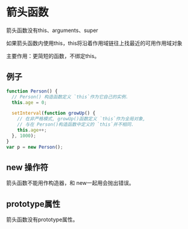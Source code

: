 # 箭头函数

箭头函数没有this、arguments、super

如果箭头函数内使用this，this将沿着作用域链往上找最近的可用作用域对象

主要作用：更简短的函数，不绑定this。

## 例子

``` javascript
function Person() {
  // Person() 构造函数定义 `this`作为它自己的实例.
  this.age = 0;

  setInterval(function growUp() {
    // 在非严格模式, growUp()函数定义 `this`作为全局对象,
    // 与在 Person()构造函数中定义的 `this`并不相同.
    this.age++;
  }, 1000);
}
var p = new Person();
```

## new 操作符

箭头函数不能用作构造器，和 new一起用会抛出错误。

## prototype属性

箭头函数没有prototype属性。

